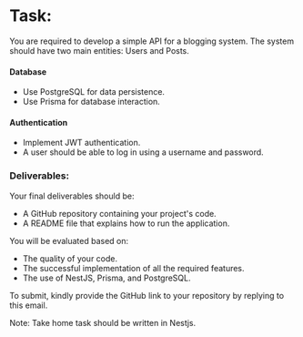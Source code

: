# Task:
You are required to develop a simple API for a blogging system. The system should have two main
entities: Users and Posts.
#### Database
- Use PostgreSQL for data persistence.
- Use Prisma for database interaction.
#### Authentication
- Implement JWT authentication.
- A user should be able to log in using a username and password.
### Deliverables:
Your final deliverables should be:
- A GitHub repository containing your project&#39;s code.
- A README file that explains how to run the application.

You will be evaluated based on:
- The quality of your code.
- The successful implementation of all the required features.
- The use of NestJS, Prisma, and PostgreSQL.

To submit, kindly provide the GitHub link to your repository by replying to this email.

Note: Take home task should be written in Nestjs.